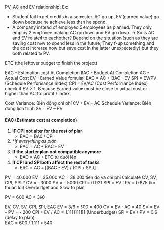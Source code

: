 
PV, AC and EV relationship:
Ex:
+ Student fail to get credits in a semester. AC go up, EV (earned value) go down because he achieve less than he spend.
+ A company instead of employed 5 employees as planned. They only employ 2 employee making AC go down and EV go down.
-> So is AC and EV related to eachother? Depend on the situation (such as they are saving cost now to spend less in the future, They f-up something and the cost increase now but save cost in the latter unexpectedly) 
	but they both related to PV. 

ETC (the leftover budget to finish the project)

EAC - Estimation cost At Completion
BAC -  Budget At Completion 
AC - Actual Cost
EV - Earned Value
fomular:
	EAC = AC + BAC – EV
	SPI = EV/PV (Schedule Performance Index)
	CPI = EV/AC (Cost Performance Index)
		check if EV > 1. Because Earned value must be close to actual cost or higher than AC for profit / index.

Cost Variance: Biến động chi phí CV = EV – AC
Schedule Variance: Biến động lịch trình SV = EV – PV 

#### EAC (Estimate cost at completion)
1) **IF CPI not alter for the rest of plan**
	+ EAC = BAC / CPI 
2) **If everything as plan*  
	+ EAC = AC + BAC - EV
3) **If the starter plan not compatible anymore.**  
	+ EAC = AC + ETC từ dưới lên
4) **If CPI and SPI both affect the rest of tasks** 
	+ EAC = AC + [(BAC - EV) / (CPI x SPI)]


PV = 40.000
EV = 35.000
AC = 38.000
tien do va chi phi
Calculate CV, SV, CPI, SPI ?
	CV =  - 3000
	SV = - 5000 
	CPI = 0.921
	SPI = EV / PV = 0.875 (ko thuan loi)
Overbudget and Slow to plan


PV = 600
AC = 360

EV, CV, SV, CPI, SPI, EAC
	EV = 3/6 * 600 = 400
	CV = EV - AC = 40
	SV = EV - PV = - 200
	CPI = EV / AC = 1.1111111111 (Underbudget)
	SPI  = EV / PV = 0.6 (delay to plan)	
	EAC = 600 / 1.111 = 540 
